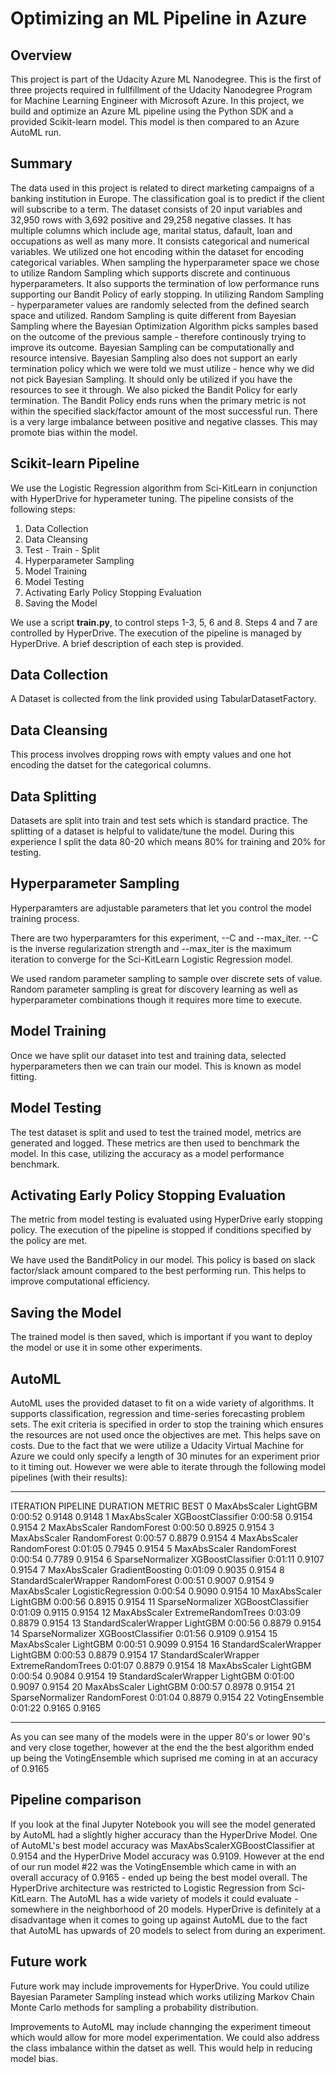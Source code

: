 # Optimizing an ML Pipeline in Azure

## Overview
This project is part of the Udacity Azure ML Nanodegree. This is the first of three projects required in fullfillment of the Udacity Nanodegree Program for Machine Learning Engineer with Microsoft Azure. In this project, we build and optimize an Azure ML pipeline using the Python SDK and a provided Scikit-learn model.
This model is then compared to an Azure AutoML run.

## Summary
The data used in this project is related to direct marketing campaigns of a banking institution in Europe. The classification goal is to predict if the client will subscribe to a term. The dataset consists of 20 input variables and 32,950 rows with 3,692 positive and 29,258 negative classes. It has multiple columns which include age, marital status, dafault, loan and occupations as well as many more. It consists categorical and numerical variables. We utilized one hot encoding within the dataset for encoding categorical variables. When sampling the hyperparameter space we chose to utilize Random Sampling which supports discrete and continuous hyperparameters. It also supports the termination of low performance runs supporting our Bandit Policy of early stopping. In utilizing Random Sampling - hyperparameter values are randomly selected from the defined search space and utilized. Random Sampling is quite different from Bayesian Sampling where the Bayesian Optimization Algorithm picks samples based on the outcome of the previous sample - therefore continously trying to improve its outcome. Bayesian Sampling can be computationally and resource intensive. Bayesian Sampling also does not support an early termination policy which we were told we must utilize - hence why we did not pick Bayesian Sampling. It should only be utilized if you have the resources to see it through. We also picked the Bandit Policy for early termination. The Bandit Policy ends runs when the primary metric is not within the specified slack/factor amount of the most successful run. There is a very large imbalance between positive and negative classes. This may promote bias within the model. 

## Scikit-learn Pipeline
We use the Logistic Regression algorithm from Sci-KitLearn in conjunction with HyperDrive for hyperameter tuning. The pipeline consists of the following steps:

1. Data Collection
2. Data Cleansing
3. Test - Train - Split
4. Hyperparameter Sampling
5. Model Training
6. Model Testing
7. Activating Early Policy Stopping Evaluation
8. Saving the Model

We use a script **train.py**, to control steps 1-3, 5, 6 and 8. Steps 4 and 7 are controlled by HyperDrive. The execution of the pipeline is managed by HyperDrive. A brief description of each step is provided. 

## Data Collection

A Dataset is collected from the link provided using TabularDatasetFactory.

## Data Cleansing

This process involves dropping rows with empty values and one hot encoding the datset for the categorical columns.

## Data Splitting

Datasets are split into train and test sets which is standard practice. The splitting of a dataset is helpful to validate/tune the model. During this experience I split the data 80-20 which means 80% for training and 20% for testing. 

## Hyperparameter Sampling

Hyperparamters are adjustable parameters that let you control the model training process.

There are two hyperparamters for this experiment, --C and --max_iter. --C is the inverse regularization strength and --max_iter is the maximum iteration to converge for the Sci-KitLearn Logistic Regression model.

We used random parameter sampling to sample over discrete sets of value. Random parameter sampling is great for discovery learning as well as hyperparameter combinations though it requires more time to execute.

## Model Training

Once we have split our dataset into test and training data, selected hyperparameters then we can train our model. This is known as model fitting.

## Model Testing

The test dataset is split and used to test the trained model, metrics are generated and logged. These metrics are then used to benchmark the model. In this case, utilizing the accuracy as a model performance benchmark.

## Activating Early Policy Stopping Evaluation

The metric from model testing is evaluated using HyperDrive early stopping policy. The execution of the pipeline is stopped if conditions specified by the policy are met. 

We have used the BanditPolicy in our model. This policy is based on slack factor/slack amount compared to the best performing run. This helps to improve computational efficiency. 

## Saving the Model

The trained model is then saved, which is important if you want to deploy the model or use it in some other experiments.

## AutoML

AutoML uses the provided dataset to fit on a wide variety of algorithms. It supports classification, regression and time-series forecasting problem sets. The exit criteria is specified in order to stop the training which ensures the resources are not used once the objectives are met. This helps save on costs. Due to the fact that we were utilize a Udacity Virtual Machine for Azure we could only specify a length of 30 minutes for an experiment prior to it timing out. However we were able to iterate through the following model pipelines (with their results):

******************************************************************************************
ITERATION   PIPELINE                               DURATION      METRIC      BEST
0   MaxAbsScaler LightGBM                          0:00:52       0.9148    0.9148
1   MaxAbsScaler XGBoostClassifier                 0:00:58       0.9154    0.9154
2   MaxAbsScaler RandomForest                      0:00:50       0.8925    0.9154
3   MaxAbsScaler RandomForest                      0:00:57       0.8879    0.9154
4   MaxAbsScaler RandomForest                      0:01:05       0.7945    0.9154
5   MaxAbsScaler RandomForest                      0:00:54       0.7789    0.9154
6   SparseNormalizer XGBoostClassifier             0:01:11       0.9107    0.9154
7   MaxAbsScaler GradientBoosting                  0:01:09       0.9035    0.9154
8   StandardScalerWrapper RandomForest             0:00:51       0.9007    0.9154
9   MaxAbsScaler LogisticRegression                0:00:54       0.9090    0.9154
10   MaxAbsScaler LightGBM                          0:00:56       0.8915    0.9154
11   SparseNormalizer XGBoostClassifier             0:01:09       0.9115    0.9154
12   MaxAbsScaler ExtremeRandomTrees                0:03:09       0.8879    0.9154
13   StandardScalerWrapper LightGBM                 0:00:56       0.8879    0.9154
14   SparseNormalizer XGBoostClassifier             0:01:56       0.9109    0.9154
15   MaxAbsScaler LightGBM                          0:00:51       0.9099    0.9154
16   StandardScalerWrapper LightGBM                 0:00:53       0.8879    0.9154
17   StandardScalerWrapper ExtremeRandomTrees       0:01:07       0.8879    0.9154
18   MaxAbsScaler LightGBM                          0:00:54       0.9084    0.9154
19   StandardScalerWrapper LightGBM                 0:01:00       0.9097    0.9154
20   MaxAbsScaler LightGBM                          0:00:57       0.8978    0.9154
21   SparseNormalizer RandomForest                  0:01:04       0.8879    0.9154
22    VotingEnsemble                                0:01:22       0.9165    0.9165
********************************************************************************************

As you can see many of the models were in the upper 80's or lower 90's and very close together, however at the end the the best algorithm ended up being the VotingEnsemble which suprised me coming in at an accuracy of 0.9165

## Pipeline comparison
If you look at the final Jupyter Notebook you will see the model generated by AutoML had a slightly higher accuracy than the HyperDrive Model. One of AutoML's best model accuracy was MaxAbsScalerXGBoostClassifier at 0.9154 and the HyperDrive Model accuracy was 0.9109. However at the end of our run model #22 was the VotingEnsemble which came in with an overall accuracy of 0.9165 - ended up being the best model overall. The HyperDrive architecture was restricted to Logistic Regression from Sci-KitLearn. The AutoML has a wide variety of models it could evaluate - somewhere in the neighborhood of 20 models. HyperDrive is definitely at a disadvantage when it comes to going up against AutoML due to the fact that AutoML has upwards of 20 models to select from during an experiment.

## Future work

Future work may include improvements for HyperDrive. You could utilize Bayesian Parameter Sampling instead which works utilizing Markov Chain Monte Carlo methods for sampling a probability distribution. 

Improvements to AutoML may include channging the experiment timeout which would allow for more model experimentation. We could also address the class imbalance within the datset as well. This would help in reducing model bias. 
